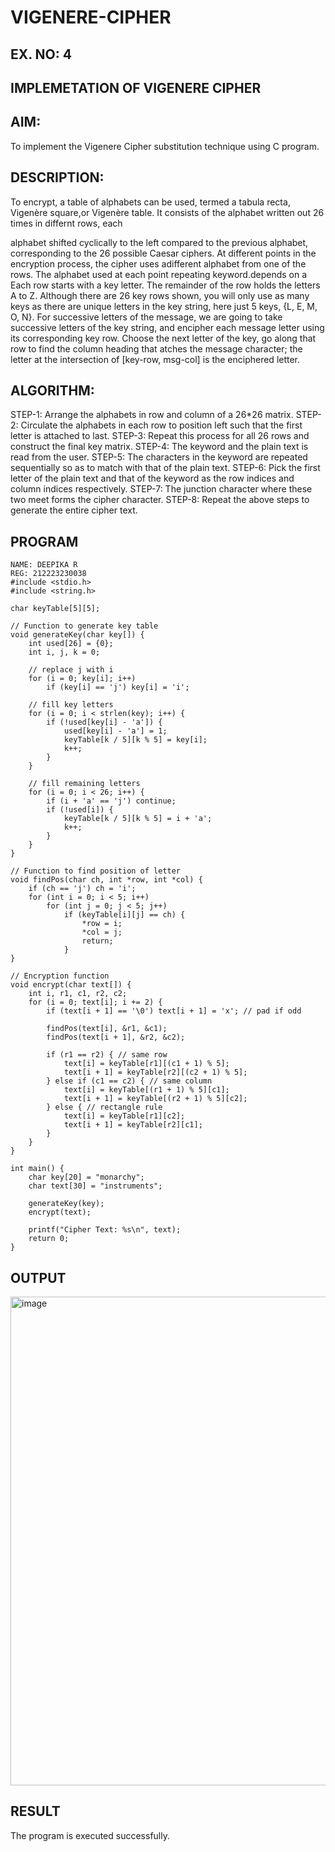 # VIGENERE-CIPHER
## EX. NO: 4
 

## IMPLEMETATION OF VIGENERE CIPHER
 

## AIM:

To implement the Vigenere Cipher substitution technique using C program.

## DESCRIPTION:

To encrypt, a table of alphabets can be used, termed a tabula recta, Vigenère square,or Vigenère table. It consists of the alphabet written out 26 times in differnt rows, each
 
alphabet shifted cyclically to the left compared to the previous alphabet, corresponding to the 26 possible Caesar ciphers. At different points in the encryption process, the cipher uses adifferent alphabet from one of the rows. The alphabet used at each point repeating keyword.depends on a Each row starts with a key letter. The remainder of the row holds the letters A to Z. Although there are 26 key rows shown, you will only use as many keys as there are unique letters in the key string, here just 5 keys, {L, E, M, O, N}. For successive letters of the message, we are going to take successive letters of the key string, and encipher each message letter using its corresponding key row. Choose the next letter of the key, go along that row to find the column heading that	atches the message character; the letter at the intersection of
[key-row, msg-col] is the enciphered letter.


## ALGORITHM:

STEP-1: Arrange the alphabets in row and column of a 26*26 matrix.
STEP-2: Circulate the alphabets in each row to position left such that the first letter is attached to last.
STEP-3: Repeat this process for all 26 rows and construct the final key matrix.
STEP-4: The keyword and the plain text is read from the user.
STEP-5: The characters in the keyword are repeated sequentially so as to match with that of the plain text.
STEP-6: Pick the first letter of the plain text and that of the keyword as the row indices and column indices respectively.
STEP-7: The junction character where these two meet forms the cipher character.
STEP-8: Repeat the above steps to generate the entire cipher text.


## PROGRAM
```
NAME: DEEPIKA R
REG: 212223230038
#include <stdio.h>
#include <string.h>

char keyTable[5][5];

// Function to generate key table
void generateKey(char key[]) {
    int used[26] = {0};
    int i, j, k = 0;

    // replace j with i
    for (i = 0; key[i]; i++)
        if (key[i] == 'j') key[i] = 'i';

    // fill key letters
    for (i = 0; i < strlen(key); i++) {
        if (!used[key[i] - 'a']) {
            used[key[i] - 'a'] = 1;
            keyTable[k / 5][k % 5] = key[i];
            k++;
        }
    }

    // fill remaining letters
    for (i = 0; i < 26; i++) {
        if (i + 'a' == 'j') continue;
        if (!used[i]) {
            keyTable[k / 5][k % 5] = i + 'a';
            k++;
        }
    }
}

// Function to find position of letter
void findPos(char ch, int *row, int *col) {
    if (ch == 'j') ch = 'i';
    for (int i = 0; i < 5; i++)
        for (int j = 0; j < 5; j++)
            if (keyTable[i][j] == ch) {
                *row = i;
                *col = j;
                return;
            }
}

// Encryption function
void encrypt(char text[]) {
    int i, r1, c1, r2, c2;
    for (i = 0; text[i]; i += 2) {
        if (text[i + 1] == '\0') text[i + 1] = 'x'; // pad if odd

        findPos(text[i], &r1, &c1);
        findPos(text[i + 1], &r2, &c2);

        if (r1 == r2) { // same row
            text[i] = keyTable[r1][(c1 + 1) % 5];
            text[i + 1] = keyTable[r2][(c2 + 1) % 5];
        } else if (c1 == c2) { // same column
            text[i] = keyTable[(r1 + 1) % 5][c1];
            text[i + 1] = keyTable[(r2 + 1) % 5][c2];
        } else { // rectangle rule
            text[i] = keyTable[r1][c2];
            text[i + 1] = keyTable[r2][c1];
        }
    }
}

int main() {
    char key[20] = "monarchy";
    char text[30] = "instruments";

    generateKey(key);
    encrypt(text);

    printf("Cipher Text: %s\n", text);
    return 0;
}
```
## OUTPUT
<img width="1695" height="782" alt="image" src="https://github.com/user-attachments/assets/1e11f5fb-63bb-4d6c-a8f0-f6629a1eefae" />

## RESULT
The program is executed successfully.


